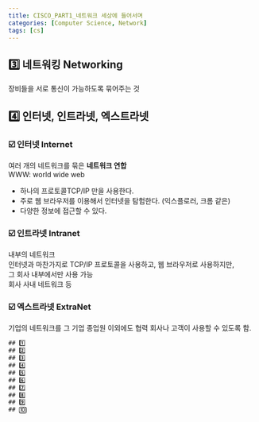 ```yaml
---
title: CISCO_PART1_네트워크 세상에 들어서며
categories: [Computer Science, Network]
tags: [cs]
---
```


## 3️⃣ 네트워킹 Networking

장비들을 서로 통신이 가능하도록 묶어주는 것

## 4️⃣ 인터넷, 인트라넷, 엑스트라넷

### ☑️ 인터넷 Internet

여러 개의 네트워크를 묶은 **네트워크 연합** <br>
WWW: world wide web <br>

- 하나의 프로토콜TCP/IP 만을 사용한다.
- 주로 웹 브라우저를 이용해서 인터넷을 탐험한다. (익스플로러, 크롬 같은)
- 다양한 정보에 접근할 수 있다.

### ☑️ 인트라넷 Intranet

내부의 네트워크 <br>
인터넷과 마찬가지로 TCP/IP 프로토콜을 사용하고, 웹 브라우저로 사용하지만, <br>
그 회사 내부에서만 사용 가능 <br>
회사 사내 네트워크 등 <br>

### ☑️ 엑스트라넷 ExtraNet

기업의 네트워크를 그 기업 종업원 이외에도 협력 회사나 고객이 사용할 수 있도록 함.

```HTML
## 1️⃣
## 2️⃣
## 3️⃣
## 4️⃣
## 5️⃣
## 6️⃣
## 7️⃣
## 8️⃣
## 9️⃣
## 🔟
```
